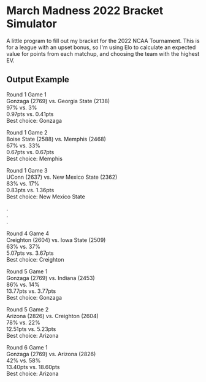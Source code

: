 # March Madness 2022 Bracket Simulator

A little program to fill out my bracket for the 2022 NCAA Tournament. This is for a league with an upset bonus, so I'm using Elo to calculate an expected value for points from each matchup, and choosing the team with the highest EV.

## Output Example

Round 1 Game 1  
Gonzaga (2769) vs. Georgia State (2138)  
97% vs. 3%  
0.97pts vs. 0.41pts  
Best choice: Gonzaga  
  
Round 1 Game 2  
Boise State (2588) vs. Memphis (2468)  
67% vs. 33%  
0.67pts vs. 0.67pts  
Best choice: Memphis  
  
Round 1 Game 3  
UConn (2637) vs. New Mexico State (2362)  
83% vs. 17%  
0.83pts vs. 1.36pts  
Best choice: New Mexico State  
  
.  
.  
.  
  
  
Round 4 Game 4  
Creighton (2604) vs. Iowa State (2509)  
63% vs. 37%  
5.07pts vs. 3.67pts  
Best choice: Creighton  
  
Round 5 Game 1  
Gonzaga (2769) vs. Indiana (2453)  
86% vs. 14%  
13.77pts vs. 3.77pts  
Best choice: Gonzaga  
  
Round 5 Game 2  
Arizona (2826) vs. Creighton (2604)  
78% vs. 22%  
12.51pts vs. 5.23pts  
Best choice: Arizona  
  
Round 6 Game 1  
Gonzaga (2769) vs. Arizona (2826)  
42% vs. 58%  
13.40pts vs. 18.60pts  
Best choice: Arizona  
